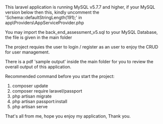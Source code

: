 This laravel application is running MySQL v5.7.7 and higher, if your MySQL version below then this, kindly uncomment the 'Schema::defaultStringLength(191);' in app\Providers\AppServiceProvider.php

You may import the back_end_assessment_v5.sql to your MySQL Database, the file is given in the main folder

The project requies the user to login / register as an user to enjoy the CRUD for user management. 

There is a pdf 'sample output' inside the main folder for you to review the overall output of this application. 


Recommended command before you start the project: 

1. composer update
2. composer require laravel/passport
3. php artisan migrate
4. php artisan passport:install
5. php artisan serve

That's all from me, hope you enjoy my application, Thank you. 
